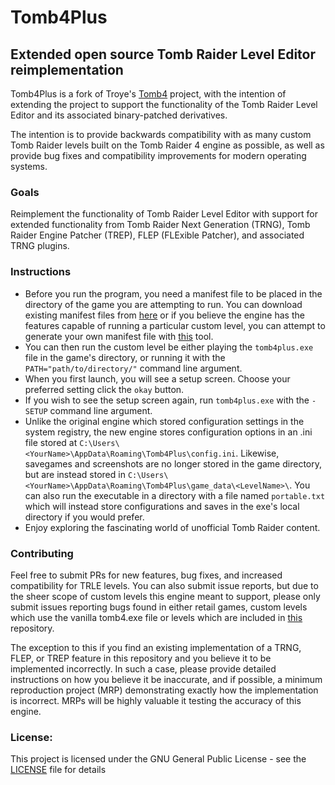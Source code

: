 # Tomb4Plus
## Extended open source Tomb Raider Level Editor reimplementation
Tomb4Plus is a fork of Troye's [Tomb4](https://github.com/Trxyebeep/TOMB4)  project, with the intention of extending the project to support the functionality of the Tomb Raider Level Editor and its associated binary-patched derivatives.

The intention is to provide backwards compatibility with as many custom Tomb Raider levels built on the Tomb Raider 4 engine as possible, as well as provide bug fixes and compatibility improvements for modern operating systems.

### Goals
Reimplement the functionality of Tomb Raider Level Editor with support for extended functionality from Tomb Raider Next Generation (TRNG), Tomb Raider Engine Patcher (TREP), FLEP (FLExible Patcher), and associated TRNG plugins.

### Instructions
* Before you run the program, you need a manifest file to be placed in the directory of the game you are attempting to run. You can download existing manifest files from [here](https://github.com/SaracenOne/tomb4_manifest_directory) or if you believe the engine has the features capable of running a particular custom level, you can attempt to generate your own manifest file with [this]([here](https://github.com/SaracenOne/tomb4_feature_extractor)) tool.
* You can then run the custom level be either playing the `tomb4plus.exe` file in the game's directory, or running it with the `PATH="path/to/directory/"` command line argument.
* When you first launch, you will see a setup screen. Choose your preferred setting click the `okay` button.
* If you wish to see the setup screen again, run `tomb4plus.exe` with the `-SETUP` command line argument.
* Unlike the original engine which stored configuration settings in the system registry, the new engine stores configuration options in an .ini file stored at `C:\Users\<YourName>\AppData\Roaming\Tomb4Plus\config.ini`. Likewise, savegames and screenshots are no longer stored in the game directory, but are instead stored in `C:\Users\<YourName>\AppData\Roaming\Tomb4Plus\game_data\<LevelName>\`. You can also run the executable in a directory with a file named `portable.txt` which will instead store configurations and saves in the exe's local directory if you would prefer.
* Enjoy exploring the fascinating world of unofficial Tomb Raider content.

### Contributing
Feel free to submit PRs for new features, bug fixes, and increased compatibility for TRLE levels. You can also submit issue reports, but due to the sheer scope of custom levels this engine meant to support, please only submit issues reporting bugs found in either retail games, custom levels which use the vanilla tomb4.exe file or levels which are included in [this](https://github.com/SaracenOne/tomb4_manifest_directory) repository.

The exception to this if you find an existing  implementation of a TRNG, FLEP, or TREP feature in this repository and you believe it to be implemented incorrectly. In such a case, please provide detailed instructions on how you believe it be inaccurate, and if possible, a minimum reproduction project (MRP) demonstrating exactly how the implementation is incorrect. MRPs will be highly valuable it testing the accuracy of this engine.

### License:
This project is licensed under the GNU General Public License - see the [LICENSE](https://github.com/SaracenOne/TOMB4/blob/level_editor_v2/LICENSE) file for details
